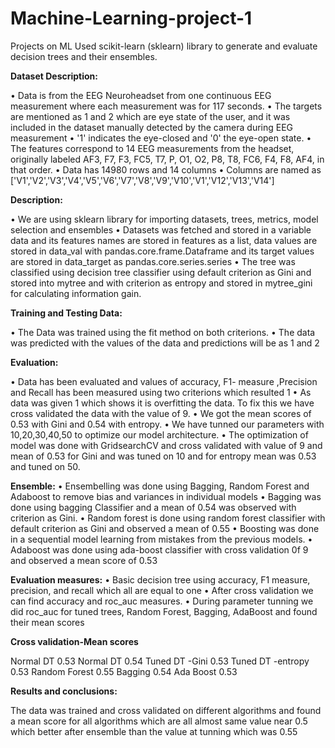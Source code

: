 # Machine-Learning-project-1
Projects on ML
Used scikit-learn (sklearn) library to generate and evaluate decision trees and their ensembles.

**Dataset Description:**

•	Data is from the EEG Neuroheadset from one continuous EEG measurement where each measurement was for 117 seconds. 
•	The targets are mentioned as 1 and 2 which are eye state of the user, and it was included in the dataset manually detected by the camera during EEG measurement
•	'1' indicates the eye-closed and '0' the eye-open state.
•	The features correspond to 14 EEG measurements from the headset, originally labeled AF3, F7, F3, FC5, T7, P, O1, O2, P8, T8, FC6, F4, F8, AF4, in that order.
•	Data has 14980 rows and 14 columns
•	Columns are named as ['V1','V2','V3','V4','V5','V6','V7','V8','V9','V10','V1','V12','V13','V14']

**Description:**

•	We are using sklearn library for importing datasets, trees, metrics, model selection and ensembles
•	Datasets was fetched and stored in a variable data and its features names are stored in features as a list, data values are stored in data_val with pandas.core.frame.Dataframe and its target values are stored in data_target as pandas.core.series.series
•	The tree was classified using decision tree classifier using default criterion as Gini and stored into mytree and with criterion as entropy and stored in mytree_gini for calculating information gain.

**Training and Testing Data:**

•	The Data was trained using the fit method on both criterions.
•	The data was predicted with the values of the data and predictions will be as 1 and 2

**Evaluation:**

•	Data has been evaluated and values of accuracy, F1- measure ,Precision and Recall has been measured using two criterions which resulted 1
•	As data was given 1 which shows it is overfitting the data. To fix this we have cross validated the data with the value of 9.
•	We got the mean scores of 0.53 with Gini and 0.54 with entropy.
• We have tunned our parameters with 10,20,30,40,50 to optimize our model architecture.
•	The optimization of model was done with GridsearchCV and cross validated with value of 9 and mean of 0.53 for Gini and was tuned on 10 and for entropy mean was 0.53 and tuned on 50.

**Ensemble:**
•	Ensembelling was done using Bagging, Random Forest and Adaboost to remove bias and variances in individual models
•	Bagging was done using bagging Classifier and a mean of 0.54 was observed with criterion as Gini.
•	Random forest is done using random forest classifier with default criterion as Gini and observed a mean of 0.55
•	Boosting was done in a sequential model learning from mistakes from the previous models.
•	Adaboost was done using ada-boost classifier with cross validation 0f 9 and observed a mean score of 0.53

**Evaluation measures:**
•	Basic decision tree using accuracy, F1 measure, precision, and recall which all are equal to one
•	After cross validation we can find accuracy and roc_auc measures.
•	During parameter tunning we did roc_auc for tuned trees, Random Forest, Bagging, AdaBoost and found their mean scores


**Cross validation-Mean scores**

Normal DT	         0.53
Normal DT	         0.54
Tuned DT -Gini	   0.53
Tuned DT -entropy  0.53
Random Forest	     0.55
Bagging	           0.54
Ada Boost	         0.53

**Results and conclusions:**

The data was trained and cross validated on different algorithms and found a mean score for all algorithms which are all almost same value near 0.5 which better after ensemble than the value at tunning which was 0.55




